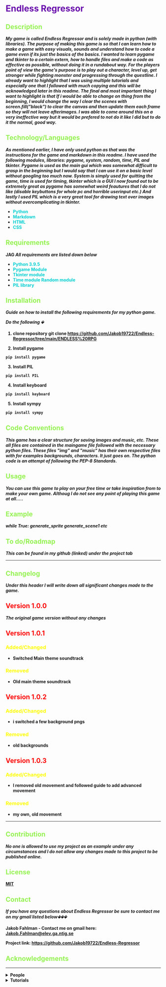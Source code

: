 
                                            


## <h1><strong><span style="color:#6a0dad">Endless Regressor</span> 

## <h2><strong><span style="color:95f252">Description</span> 

***My game is called Endless Regressor and is solely made in python (with libraries). The purpose of making this game is so that I can learn how to make a game with easy visuals, sounds and understand how to code a game even if its just the basics of the basics. I wanted to learn pygame and tkinter to a certain extern, how to handle files and make a code as effective as possible, without doing it in a rundabout way. For the players point of view the game's purpose is to play out a character, level up, get stronger while fighting monster and progressing through the questline. I already want to highlight that I was using multiple tutorials and especially one that I followed with much copying and this will be acknowledged later in this readme. The final and most important thing I want to highlight is that If i would be able to change on thing from the beginning, I would change the way I clear the scenes with screen.fill("black") to clear the canvas and then update them each frame so they will not leave afterimages. I was able to come around this on a very ineffective way but it would be prefered to not do it like I did but to do it the normal, good way.***



## <h2><strong><span style="color:95f252">Technology/Languages</span> 

***As mentioned earlier, I have only used python as that was the instructions for the game and markdown in this readme. I have used the following modules, libraries: pygame, system, random, time, PIL and tkinter. Pygame is used as the main gui which was somewhat difficult to grasp in the beginning but I would say that I can use it on a basic level without googling too much now. System is simply used for quitting the game, time is used for timing, tkinter which is a GUI I now found out to be extremely great as pygame has somewhat weird feautures that I do not like (disable keybuttons for whole pc and horrible userinput etc.) And lastly I used PIL which is a very great tool for drawing text over images without overcomplicating in tkinter.***

- <span style="color:#00CED1">Python</span>
- <span style="color:#00CED1">Markdown</span>
- <span style="color:#00CED1">HTML</span>
- <span style="color:#00CED1">CSS</span>
## <h2><strong><span style="color:95f252">Requirements</span> 
JAG
***All requirements are listed down below***

- <span style="color:#00CED1">Python 3.9.5</span>
- <span style="color:#00CED1">Pygame Module</span>
- <span style="color:#00CED1">Tkinter module</span>
- <span style="color:#00CED1">Time module</span>
<span style="color:#00CED1">Random module</span>
- <span style="color:#00CED1">PIL library</span>

## <h2><strong><span style="color:95f252">Installation</span> 

***Guide on how to install the following requirements for my python game.***

***Do the following 🡻***  

1. clone repository
    git clone https://github.com/Jakob19722/Endless-Regressor/tree/main/ENDLESS%20RPG

2. Install pygame
```cmd
pip install pygame
```
3. Install PIL
```cmd
pip install PIL
```
4. Install keyboard
```cmd
pip install keyboard
```
5. Install sympy
```cmd
pip install sympy
```



## <h2><strong><span style="color:95f252">Code Conventions</span> 

***This game has a clear structure for saving images and music, etc. These all files are contained in the maingame file followed with the necessary python files. These files "img" and "music" has their own respective files with  for examples backgrounds, characters. It just goes on. The python code is an attempt of following the PEP-8 Standards.***

## <h2><strong><span style="color:95f252">Usage</span>     

***You can use this game to play on your free time or take inspiration from to make your own game. Althoug I do not see any point of playing this game at all.....***

## <h2><strong><span style="color:95f252">Example</span> 

***while True:
 generate_sprite
 generate_scene1 etc***

## <h2><strong><span style="color:95f252">To do/Roadmap</span>  

***This can be found in my github (linked) under the project tab***

---
## <h2><strong><span style="color:95f252">Changelog</span> 

***Under this header I will write down all significant changes made to the game.***

## <h2><strong><span style="color:red">Version 1.0.0</span>
***The original game version without any changes***
## <h2><strong><span style="color:red">Version 1.0.1</span> 

#### <h3><strong><span style="color:yellow">Added/Changed</span> 

- Switched Main theme soundtrack

#### <h3><strong><span style="color:yellow">Removed</span> 

- Old main theme soundtrack

## <h2><strong><span style="color:red">Version 1.0.2</span> 

#### <h3><strong><span style="color:yellow">Added/Changed</span> 

- i switched a few background pngs

#### <h3><strong><span style="color:yellow">Removed</span> 

- old backgrounds      

## <h2><strong><span style="color:red">Version 1.0.3</span> 

#### <h3><strong><span style="color:yellow">Added/Changed</span> 

- I removed old movement and followed guide to add advanced movement

#### <h3><strong><span style="color:yellow">Removed</span> 

- my own, old movement        
---
## <h2><strong><span style="color:95f252">Contribution</span>     

***No one is allowed to use my project as an example under any circumstances and  I do not allow any changes made to this project to be published online.*** 


## <h2><strong><span style="color:95f252">License</span> 

[MIT](https://choosealicense.com/licenses/mit/)

## <h2><strong><span style="color:95f252">Contact</span> 

***If you have any questions about Endless Regressor be sure to contact me on my gmail listed below🡻🡻🡻***


Jakob Fahlman  - Contact me on gmail here: Jakob.Fahlman@elev.ga.ntig.se
                                                                       
Project link: <https://github.com/Jakob19722/Endless-Regressor>

## <h2><strong><span style="color:95f252">Acknowledgements</span> 
---

<details>
  <summary>People</summary>
  
<!--START_SECTION:activity-->
1. <strong>Albion</strong> inspired me and helped me with my logo design.
2. <strong>Oskar and Zion</strong> inspired me with the game name, "Endless Regressor.
3. <strong>Niclas</strong> Helped me follow the directives of this assignment and following the pep-8 standards. 
4. <strong>Elliot</strong> Helped me to reinstall pip and fix a wrong module of pygame.
<!--END_SECTION:activity-->

</details>

<details>
  <summary>Tutorials</summary>
  <strong><span style="color:red">From Most Inspiration to least.</span>.</strong>

1. <https://coderslegacy.com/python/pygame-rpg-movement-animations/> <span style="color:yellow">As highlighted earlier this was the tutorial I followed and copied the structure they were using for the most. I learned how to make good sprite movement which allows for additional stuff such as jumping. This also made me realise how we can use classes without attributes simply because it is a good way to organize it.</span>

2. <https://www.youtube.com/watch?v=Vlolidaoiak&list=RDCMUCPrRY0S-VzekrJK7I7F4-Mg&start_radio=1&rv=Vlolidaoiak&t=0> <span style="color:yellow">This full series covered a whole lot of basics that I took inspiration from such as making sprites and animation </span>

3. <https://github.com/nilund93/rpg-fighter> <span style="color:yellow">This helped me realise on how to utilize classes. </span>

4. <https://www.youtube.com/watch?v=v_linpA7uXo> <span style="color:yellow">I learned on how to make a sprite moving but I later found a <strong>WAY EASIER</strong> method </span>

5. <https://pythonprogramming.net/adding-sounds-music-pygame/>
<span style="color:yellow">This is where I learned how to add music in python pygame.. </span>

6. <https://stackoverflow.com/questions/64881896/move-around-cube-using-wasd-in-pygame>
<span style="color:yellow">keybinds in pygame</span>

7. <https://www.youtube.com/watch?v=pFvSb7cb_Us&t=1s> <span style="color:yellow">This may not seem related to my game but I learned a bit of stage management (switching scenes)</span>

8. <https://www.tutorialspoint.com/python/tk_button.htm> <span style="color:yellow">A tutorial on tkinter buttons which I used for switching scenes in my game.</span>

9. <https://www.codewithharry.com/videos/python-gui-tkinter-hindi-12/> <span style="color:yellow">I learned about tkinter user input.</span>
</details>
